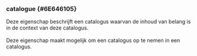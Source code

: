 ### catalogue {#6E646105}
Deze eigenschap beschrijft een catalogus waarvan de inhoud van belang is in de context van deze catalogus.
<br/>
<br/>
Deze eigenschap maakt mogelijk om een catalogus op te nemen in een catalogus.
